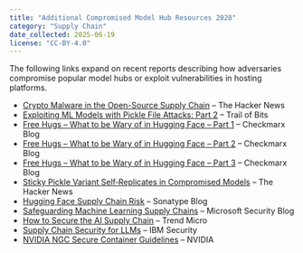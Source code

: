 ```yaml
---
title: "Additional Compromised Model Hub Resources 2028"
category: "Supply Chain"
date_collected: 2025-06-19
license: "CC-BY-4.0"
---
```


The following links expand on recent reports describing how adversaries compromise popular model hubs or exploit vulnerabilities in hosting platforms.

- [Crypto Malware in the Open-Source Supply Chain](thehackernews-dependency-hijack.html) – The Hacker News
- [Exploiting ML Models with Pickle File Attacks: Part 2](https://blog.trailofbits.com/2024/06/11/exploiting-ml-models-with-pickle-file-attacks-part-2/) – Trail of Bits
- [Free Hugs – What to be Wary of in Hugging Face – Part 1](https://checkmarx.com/blog/free-hugs-what-to-be-wary-of-in-hugging-face-part-1/) – Checkmarx Blog
- [Free Hugs – What to be Wary of in Hugging Face – Part 2](https://checkmarx.com/blog/free-hugs-what-to-be-wary-of-in-hugging-face-part-2/) – Checkmarx Blog
- [Free Hugs – What to be Wary of in Hugging Face – Part 3](https://checkmarx.com/blog/free-hugs-what-to-be-wary-of-in-hugging-face-part-3/) – Checkmarx Blog
- [Sticky Pickle Variant Self‑Replicates in Compromised Models](https://thehackernews.com/2024/06/new-attack-technique-sleepy-pickle.html) – The Hacker News
- [Hugging Face Supply Chain Risk](https://www.sonatype.com/blog/hugging-face-supply-chain-risk) – Sonatype Blog
- [Safeguarding Machine Learning Supply Chains](https://www.microsoft.com/en-us/security/blog/2024/10/20/safeguarding-machine-learning-supply-chain/) – Microsoft Security Blog
- [How to Secure the AI Supply Chain](https://www.trendmicro.com/en_us/research/24/d/how-to-secure-ai-supply-chain.html) – Trend Micro
- [Supply Chain Security for LLMs](https://www.ibm.com/blogs/supply-chain-security-for-llms/) – IBM Security
- [NVIDIA NGC Secure Container Guidelines](https://catalog.ngc.nvidia.com/orgs/nvidia/containers/supply-chain-secure) – NVIDIA
